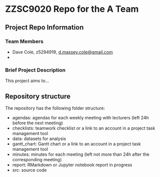 # ZZSC9020 Repo for the A Team 

## Project Repo Information


### Team Members
- Dave Cole, z5294919, d.massey.cole@gmail.com
-


### Brief Project Description
This project aims to...

## Repository structure

The repository has the following folder structure:

- agendas: agendas for each weekly meeting with lecturers (left 24h before the next meeting)
- checklists: teamwork checklist or a link to an account in a project task management tool
- data: datasets for analysis
- gantt_chart: Gantt chart or a link to an account in a project task management tool
- minutes: minutes for each meeting (left not more than 24h after the corresponding meeting)
- report: RMarkdown or Jupyter notebook report in progress
- src: source code

